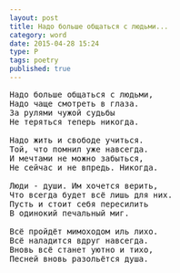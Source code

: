 ```yaml
---
layout: post
title: Надо больше общаться с людьми...
category: word
date: 2015-04-28 15:24
type: P
tags: poetry
published: true
---
```


<pre>
Надо больше общаться с людьми,
Надо чаще смотреть в глаза.
За рулями чужой судьбы
Не теряться теперь никогда.

Надо жить и свободе учиться.
Той, что помнил уже навсегда.
И мечтами не можно забыться,
Не сейчас и не впредь. Никогда.

Люди - души. Им хочется верить,
Что всегда будет всё лишь для них.
Пусть и стоит себя пересилить
В одинокий печальный миг.

Всё пройдёт мимоходом иль лихо.
Всё наладится вдруг навсегда.
Вновь всё станет уютно и тихо,
Песней вновь разольётся душа.
</pre>
